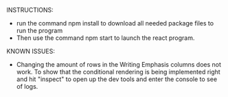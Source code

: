INSTRUCTIONS: 

- run the command npm install to download all needed package files to run the program
- Then use the command npm start to launch the react program.

KNOWN ISSUES: 

- Changing the amount of rows in the Writing Emphasis columns does not work.  To show that the conditional rendering is being implemented right and hit "inspect"
to open up the dev tools and enter the console to see of logs.  